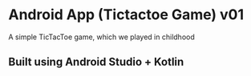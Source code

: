 # Android App (Tictactoe Game) v01
A simple TicTacToe game, which we played in childhood


## Built using Android Studio + Kotlin
